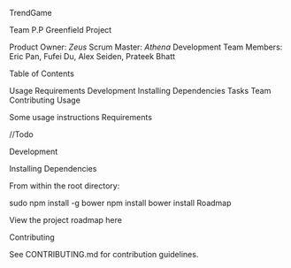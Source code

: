 TrendGame

Team P.P Greenfield Project

Product Owner: *Zeus*
Scrum Master: *Athena*
Development Team Members: Eric Pan, Fufei Du, Alex Seiden, Prateek Bhatt

Table of Contents

Usage
Requirements
Development
Installing Dependencies
Tasks
Team
Contributing
Usage

Some usage instructions
Requirements

//Todo

Development

Installing Dependencies

From within the root directory:

sudo npm install -g bower
npm install
bower install
Roadmap

View the project roadmap here

Contributing

See CONTRIBUTING.md for contribution guidelines.
